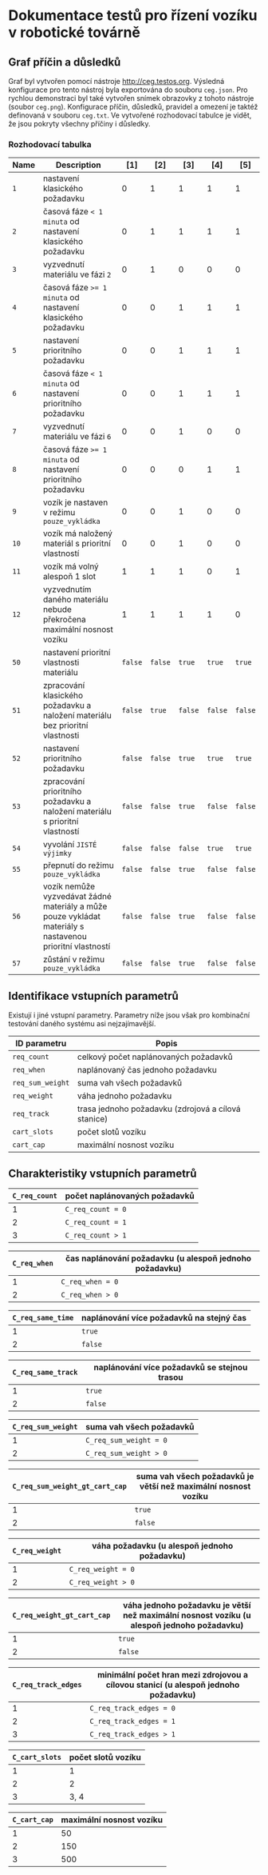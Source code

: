 # Dokumentace testů pro řízení vozíku v robotické továrně


## Graf příčin a důsledků

Graf byl vytvořen pomocí nástroje http://ceg.testos.org. Výsledná konfigurace
pro tento nástroj byla exportována do souboru `ceg.json`. Pro rychlou
demonstraci byl také vytvořen snímek obrazovky z tohoto nástroje (soubor
`ceg.png`). Konfigurace  příčin, důsledků, pravidel a omezení je taktéž
definovaná v souboru `ceg.txt`. Ve vytvořené rozhodovací tabulce je vidět, že
jsou pokryty všechny příčiny i důsledky.

### Rozhodovací tabulka

| Name   | Description                                                                                               | [1]     | [2]     | [3]     | [4]     | [5]     |
| ------ | --------------------------------------------------------------------------------------------------------- | ------- | ------- | ------- | ------- | ------- |
|    `1` | nastavení klasického požadavku                                                                            |       0 |       1 |       1 |       1 |       1 |
|    `2` | časová fáze `< 1 minuta` od nastavení klasického požadavku                                                |       0 |       1 |       1 |       1 |       1 |
|    `3` | vyzvednutí materiálu ve fázi `2`                                                                          |       0 |       1 |       0 |       0 |       0 |
|    `4` | časová fáze `>= 1 minuta` od nastavení klasického požadavku                                               |       0 |       0 |       1 |       1 |       1 |
|    `5` | nastavení prioritního požadavku                                                                           |       0 |       0 |       1 |       1 |       1 |
|    `6` | časová fáze `< 1 minuta` od nastavení prioritního požadavku                                               |       0 |       0 |       1 |       1 |       1 |
|    `7` | vyzvednutí materiálu ve fázi `6`                                                                          |       0 |       0 |       1 |       0 |       0 |
|    `8` | časová fáze `>= 1 minuta` od nastavení prioritního požadavku                                              |       0 |       0 |       0 |       1 |       1 |
|    `9` | vozík je nastaven v režimu `pouze_vykládka`                                                               |       0 |       0 |       1 |       0 |       0 |
|   `10` | vozík má naložený materiál s prioritní vlastností                                                         |       0 |       0 |       1 |       0 |       0 |
|   `11` | vozík má volný alespoň 1 slot                                                                             |       1 |       1 |       1 |       0 |       1 |
|   `12` | vyzvednutím daného materiálu nebude překročena maximální nosnost vozíku                                   |       1 |       1 |       1 |       1 |       0 |
|   `50` | nastavení prioritní vlastnosti materiálu                                                                  | `false` | `false` | `true`  | `true`  | `true`  |
|   `51` | zpracování klasického požadavku a naložení materiálu bez prioritní vlastnosti                             | `false` | `true`  | `false` | `false` | `false` |
|   `52` | nastavení prioritního požadavku                                                                           | `false` | `false` | `true`  | `true`  | `true`  |
|   `53` | zpracování prioritního požadavku a naložení materiálu s prioritní vlastností                              | `false` | `false` | `true`  | `false` | `false` |
|   `54` | vyvolání `JISTÉ výjimky`                                                                                  | `false` | `false` | `false` | `true`  | `true`  |
|   `55` | přepnutí do režimu `pouze_vykládka`                                                                       | `false` | `false` | `true`  | `false` | `false` |
|   `56` | vozík nemůže vyzvedávat žádné materiály a může pouze vykládat materiály s nastavenou prioritní vlastností | `false` | `false` | `true`  | `false` | `false` |
|   `57` | zůstání v režimu `pouze_vykládka`                                                                         | `false` | `false` | `true`  | `false` | `false` |


## Identifikace vstupních parametrů

Existují i jiné vstupní parametry. Parametry níže jsou však pro kombinační
testování daného systému asi nejzajímavější.

| ID parametru     | Popis                                               |
| ---------------- | --------------------------------------------------- |
| `req_count`      | celkový počet naplánovaných požadavků               |
| `req_when`       | naplánovaný čas jednoho požadavku                   |
| `req_sum_weight` | suma vah všech požadavků                            |
| `req_weight`     | váha jednoho požadavku                              |
| `req_track`      | trasa jednoho požadavku (zdrojová a cílová stanice) |
| `cart_slots`     | počet slotů vozíku                                  |
| `cart_cap`       | maximální nosnost vozíku                            |


## Charakteristiky vstupních parametrů

| `C_req_count` | počet naplánovaných požadavků |
| ------------- | ----------------------------- |
|             1 | `C_req_count = 0`             |
|             2 | `C_req_count = 1`             |
|             3 | `C_req_count > 1`             |

| `C_req_when` | čas naplánování požadavku (u alespoň jednoho požadavku) |
| ------------ | ------------------------------------------------------- |
|            1 | `C_req_when = 0`                                        |
|            2 | `C_req_when > 0`                                        |

| `C_req_same_time` | naplánování více požadavků na stejný čas |
| ----------------- | ---------------------------------------- |
|                 1 | `true`                                   |
|                 2 | `false`                                  |

| `C_req_same_track` | naplánování více požadavků se stejnou trasou |
| ------------------ | -------------------------------------------- |
|                  1 | `true`                                       |
|                  2 | `false`                                      |

| `C_req_sum_weight` | suma vah všech požadavků |
| ------------------ | ------------------------ |
|                  1 | `C_req_sum_weight = 0`   |
|                  2 | `C_req_sum_weight > 0`   |

| `C_req_sum_weight_gt_cart_cap` | suma vah všech požadavků je větší než maximální nosnost vozíku |
| ------------------------------ | -------------------------------------------------------------- |
|                              1 | `true`                                                         |
|                              2 | `false`                                                        |

| `C_req_weight` | váha požadavku (u alespoň jednoho požadavku) |
| -------------- | -------------------------------------------- |
|              1 | `C_req_weight = 0`                           |
|              2 | `C_req_weight > 0`                           |

| `C_req_weight_gt_cart_cap` | váha jednoho požadavku je větší než maximální nosnost vozíku (u alespoň jednoho požadavku) |
| -------------------------- | ------------------------------------------------------------------------------------------ |
|                          1 | `true`                                                                                     |
|                          2 | `false`                                                                                    |

| `C_req_track_edges` | minimální počet hran mezi zdrojovou a cílovou stanicí (u alespoň jednoho požadavku) |
| ------------------- | ----------------------------------------------------------------------------------- |
|                   1 | `C_req_track_edges = 0`                                                             |
|                   2 | `C_req_track_edges = 1`                                                             |
|                   3 | `C_req_track_edges > 1`                                                             |

| `C_cart_slots` | počet slotů vozíku |
| -------------- | ------------------ |
|              1 |                  1 |
|              2 |                  2 |
|              3 |               3, 4 |

| `C_cart_cap` | maximální nosnost vozíku |
| ------------ | ------------------------ |
|            1 |                       50 |
|            2 |                      150 |
|            3 |                      500 |

